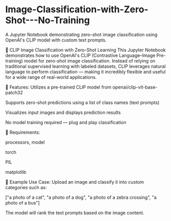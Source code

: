 # Image-Classification-with-Zero-Shot---No-Training
A Jupyter Notebook demonstrating zero-shot image classification using OpenAI's CLIP model with custom text prompts.

🧠 CLIP Image Classification with Zero-Shot Learning
This Jupyter Notebook demonstrates how to use OpenAI's CLIP (Contrastive Language–Image Pre-training) model for zero-shot image classification. Instead of relying on traditional supervised learning with labeled datasets, CLIP leverages natural language to perform classification — making it incredibly flexible and useful for a wide range of real-world applications.

📌 Features:
Utilizes a pre-trained CLIP model from openai/clip-vit-base-patch32

Supports zero-shot predictions using a list of class names (text prompts)

Visualizes input images and displays prediction results

No model training required — plug and play classification

🔧 Requirements:

processors, model

torch

PIL

matplotlib

📸 Example Use Case:
Upload an image and classify it into custom categories such as:

["a photo of a cat", "a photo of a dog", "a photo of a zebra crossing", "a photo of a bus"]

The model will rank the text prompts based on the image content.

